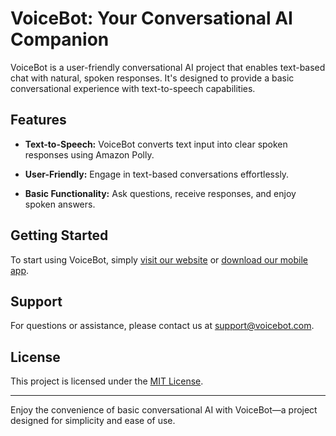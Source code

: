 # VoiceBot: Your Conversational AI Companion

VoiceBot is a user-friendly conversational AI project that enables text-based chat with natural, spoken responses. It's designed to provide a basic conversational experience with text-to-speech capabilities.

## Features

- **Text-to-Speech:** VoiceBot converts text input into clear spoken responses using Amazon Polly.

- **User-Friendly:** Engage in text-based conversations effortlessly.

- **Basic Functionality:** Ask questions, receive responses, and enjoy spoken answers.

## Getting Started

To start using VoiceBot, simply [visit our website](link_to_project_website) or [download our mobile app](link_to_mobile_app_store).

## Support

For questions or assistance, please contact us at [support@voicebot.com](mailto:dilipjarwal90@gmail.com).

## License

This project is licensed under the [MIT License](LICENSE.md).

---

Enjoy the convenience of basic conversational AI with VoiceBot—a project designed for simplicity and ease of use.
